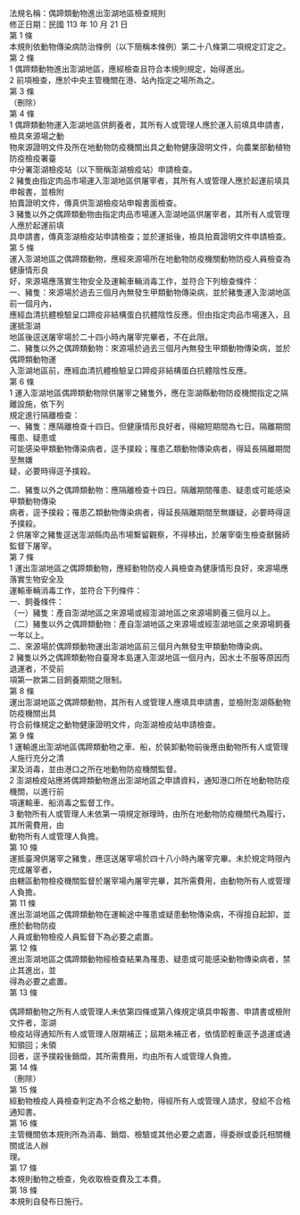 法規名稱：偶蹄類動物進出澎湖地區檢查規則  
修正日期：民國 113 年 10 月 21 日  
第 1 條  
本規則依動物傳染病防治條例（以下簡稱本條例）第二十八條第二項規定訂定之。  
第 2 條  
1 偶蹄類動物進出澎湖地區，應經檢查且符合本規則規定，始得進出。  
2 前項檢查，應於中央主管機關在港、站內指定之場所為之。  
第 3 條  
（刪除）  
第 4 條  
1 偶蹄類動物運入澎湖地區供飼養者，其所有人或管理人應於運入前填具申請書，檢具來源場之動  
物來源證明文件及所在地動物防疫機關出具之動物健康證明文件，向農業部動植物防疫檢疫署臺  
中分署澎湖檢疫站（以下簡稱澎湖檢疫站）申請檢查。  
2 豬隻由指定肉品市場運入澎湖地區供屠宰者，其所有人或管理人應於起運前填具申報書，並檢附  
拍賣證明文件，傳真供澎湖檢疫站申報書面檢查。  
3 豬隻以外之偶蹄類動物由指定肉品市場運入澎湖地區供屠宰者，其所有人或管理人應於起運前填  
具申請書，傳真澎湖檢疫站申請檢查；並於運抵後，檢具拍賣證明文件申請檢查。  
第 5 條  
運入澎湖地區之偶蹄類動物，應經來源場所在地動物防疫機關動物防疫人員檢查為健康情形良  
好，來源場應落實生物安全及運輸車輛消毒工作，並符合下列檢查條件：  
一、豬隻：來源場於過去三個月內無發生甲類動物傳染病，並於豬隻運入澎湖地區前一個月內，  
應經血清抗體檢驗呈口蹄疫非結構蛋白抗體陰性反應。但由指定肉品市場運入，且運抵澎湖  
地區後逕送屠宰場於二十四小時內屠宰完畢者，不在此限。  
二、豬隻以外之偶蹄類動物：來源場於過去三個月內無發生甲類動物傳染病，並於偶蹄類動物運  
入澎湖地區前，應經血清抗體檢驗呈口蹄疫非結構蛋白抗體陰性反應。  
第 6 條  
1 運入澎湖地區偶蹄類動物除供屠宰之豬隻外，應在澎湖縣動物防疫機關指定之隔離設施，依下列  
規定進行隔離檢查：  
一、豬隻：應隔離檢查十四日。但健康情形良好者，得縮短期間為七日。隔離期間罹患、疑患或  
可能感染甲類動物傳染病者，逕予撲殺；罹患乙類動物傳染病者，得延長隔離期間至無嫌  
疑，必要時得逕予撲殺。  


二、豬隻以外之偶蹄類動物：應隔離檢查十四日。隔離期間罹患、疑患或可能感染甲類動物傳染  
病者，逕予撲殺；罹患乙類動物傳染病者，得延長隔離期間至無嫌疑，必要時得逕予撲殺。  
2 供屠宰之豬隻逕送澎湖縣肉品市場繫留觀察，不得移出，於屠宰衛生檢查獸醫師監督下屠宰。  
第 7 條  
1 運出澎湖地區之偶蹄類動物，應經動物防疫人員檢查為健康情形良好，來源場應落實生物安全及  
運輸車輛消毒工作，並符合下列條件：  
一、飼養條件：  
（一）豬隻：產自澎湖地區之來源場或經澎湖地區之來源場飼養三個月以上。  
（二）豬隻以外之偶蹄類動物：產自澎湖地區之來源場或經澎湖地區之來源場飼養一年以上。  
二、來源場於偶蹄類動物運出澎湖地區前三個月內無發生甲類動物傳染病。  
2 豬隻以外之偶蹄類動物自臺灣本島運入澎湖地區一個月內，因水土不服等原因而退運者，不受前  
項第一款第二目飼養期間之限制。  
第 8 條  
運出澎湖地區之偶蹄類動物，其所有人或管理人應填具申請書，並檢附澎湖縣動物防疫機關出具  
符合前條規定之動物健康證明文件，向澎湖檢疫站申請檢查。  
第 9 條  
1 運輸進出澎湖地區偶蹄類動物之車、船，於裝卸動物前後應由動物所有人或管理人施行充分之清  
潔及消毒，並由港口之所在地動物防疫機關監督。  
2 澎湖檢疫站應將偶蹄類動物進出澎湖地區之申請資料，通知港口所在地動物防疫機關，以進行前  
項運輸車、船消毒之監督工作。  
3 動物所有人或管理人未依第一項規定辦理時，由所在地動物防疫機關代為履行，其所需費用，由  
動物所有人或管理人負擔。  
第 10 條  
運抵臺灣供屠宰之豬隻，應逕送屠宰場於四十八小時內屠宰完畢。未於規定時限內完成屠宰者，  
由轄區動物檢疫機關監督於屠宰場內屠宰完畢，其所需費用，由動物所有人或管理人負擔。  
第 11 條  
進出澎湖地區之偶蹄類動物在運輸途中罹患或疑患動物傳染病，不得擅自起卸，並應於動物防疫  
人員或動物檢疫人員監督下為必要之處置。  
第 12 條  
進出澎湖地區之偶蹄類動物經檢查結果為罹患、疑患或可能感染動物傳染病者，禁止其進出，並  
得為必要之處置。  
第 13 條  


偶蹄類動物之所有人或管理人未依第四條或第八條規定填具申報書、申請書或檢附文件者，澎湖  
檢疫站得通知所有人或管理人限期補正；屆期未補正者，依情節輕重逕予退運或通知領回；未領  
回者，逕予撲殺後銷燬，其所需費用，均由所有人或管理人負擔。  
第 14 條  
（刪除）  
第 15 條  
經動物檢疫人員檢查判定為不合格之動物，得經所有人或管理人請求，發給不合格通知書。  
第 16 條  
主管機關依本規則所為消毒、銷燬、檢驗或其他必要之處置，得委辦或委託相關機關或法人辦  
理。  
第 17 條  
本規則動物之檢查，免收取檢查費及工本費。  
第 18 條  
本規則自發布日施行。  


